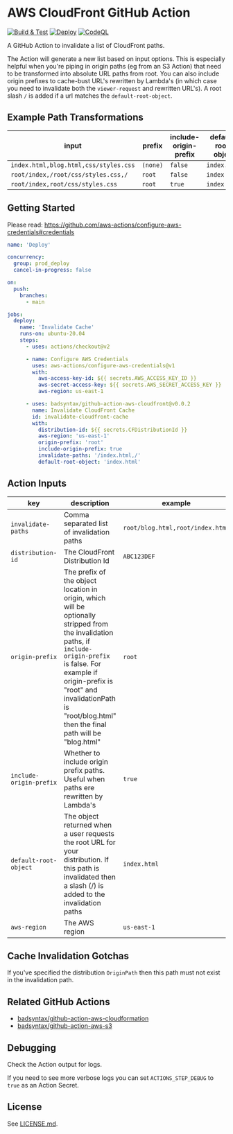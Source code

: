 # AWS CloudFront GitHub Action

[![Build & Test](https://github.com/badsyntax/github-action-aws-cloudfront/actions/workflows/test.yml/badge.svg)](https://github.com/badsyntax/github-action-aws-cloudfront/actions/workflows/test.yml)
[![Deploy](https://github.com/badsyntax/github-action-aws-cloudfront/actions/workflows/deploy.yml/badge.svg)](https://github.com/badsyntax/github-action-aws-cloudfront/actions/workflows/deploy.yml)
[![CodeQL](https://github.com/badsyntax/github-action-aws-cloudfront/actions/workflows/codeql-analysis.yml/badge.svg)](https://github.com/badsyntax/github-action-aws-cloudfront/actions/workflows/codeql-analysis.yml)

A GitHub Action to invalidate a list of CloudFront paths.

The Action will generate a new list based on input options. This is especially helpful when you're piping in origin paths (eg from an S3 Action) that need to be transformed into absolute URL paths from root. You can also include origin prefixes to cache-bust URL's rewritten by Lambda's (in which case you need to invalidate both the `viewer-request` and rewritten URL's). A root slash `/` is added if a url matches the `default-root-object`.

## Example Path Transformations

| input                                 | prefix   | include-origin-prefix | default-root-object | output                                                      |
| ------------------------------------- | -------- | --------------------- | ------------------- | ----------------------------------------------------------- |
| `index.html,blog.html,css/styles.css` | `(none)` | `false`               | `index.html`        | `/index.html,/blog.html,/css/styles.css,/`                  |
| `root/index,/root/css/styles.css,/`   | `root`   | `false`               | `index`             | `/index,/css/styles.css,/`                                  |
| `root/index,root/css/styles.css`      | `root`   | `true`                | `index`             | `/index,/root/index,/css/styles.css,/root/css/styles.css,/` |

## Getting Started

Please read: <https://github.com/aws-actions/configure-aws-credentials#credentials>

```yaml
name: 'Deploy'

concurrency:
  group: prod_deploy
  cancel-in-progress: false

on:
  push:
    branches:
      - main

jobs:
  deploy:
    name: 'Invalidate Cache'
    runs-on: ubuntu-20.04
    steps:
      - uses: actions/checkout@v2

      - name: Configure AWS Credentials
        uses: aws-actions/configure-aws-credentials@v1
        with:
          aws-access-key-id: ${{ secrets.AWS_ACCESS_KEY_ID }}
          aws-secret-access-key: ${{ secrets.AWS_SECRET_ACCESS_KEY }}
          aws-region: us-east-1

      - uses: badsyntax/github-action-aws-cloudfront@v0.0.2
        name: Invalidate CloudFront Cache
        id: invalidate-cloudfront-cache
        with:
          distribution-id: ${{ secrets.CFDistributionId }}
          aws-region: 'us-east-1'
          origin-prefix: 'root'
          include-origin-prefix: true
          invalidate-paths: '/index.html,/'
          default-root-object: 'index.html'
```

## Action Inputs

| key                     | description                                                                                                                                                                                                                                                              | example                          |
| ----------------------- | ------------------------------------------------------------------------------------------------------------------------------------------------------------------------------------------------------------------------------------------------------------------------ | -------------------------------- |
| `invalidate-paths`      | Comma separated list of invalidation paths                                                                                                                                                                                                                               | `root/blog.html,root/index.html` |
| `distribution-id`       | The CloudFront Distribution Id                                                                                                                                                                                                                                           | `ABC123DEF`                      |
| `origin-prefix`         | The prefix of the object location in origin, which will be optionally stripped from the invalidation paths, if `include-origin-prefix` is false. For example if origin-prefix is "root" and invalidationPath is "root/blog.html" then the final path will be "blog.html" | `root`                           |
| `include-origin-prefix` | Whether to include origin prefix paths. Useful when paths ere rewritten by Lambda's                                                                                                                                                                                      | `true`                           |
| `default-root-object`   | The object returned when a user requests the root URL for your distribution. If this path is invalidated then a slash (/) is added to the invalidation paths                                                                                                             | `index.html`                     |
| `aws-region`            | The AWS region                                                                                                                                                                                                                                                           | `us-east-1`                      |

## Cache Invalidation Gotchas

If you've specified the distribution `OriginPath` then this path must not exist in the invalidation path.

## Related GitHub Actions

- [badsyntax/github-action-aws-cloudformation](https://github.com/badsyntax/github-action-aws-cloudformation)
- [badsyntax/github-action-aws-s3](https://github.com/badsyntax/github-action-aws-s3)

## Debugging

Check the Action output for logs.

If you need to see more verbose logs you can set `ACTIONS_STEP_DEBUG` to `true` as an Action Secret.

## License

See [LICENSE.md](./LICENSE.md).
